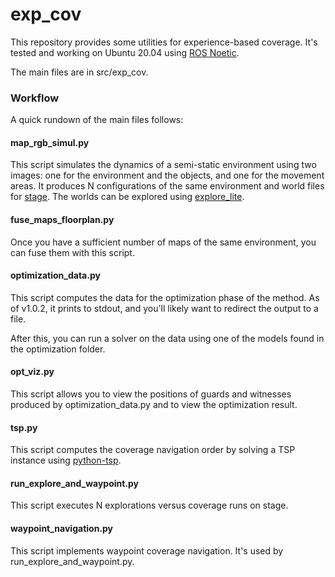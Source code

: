 # exp_cov

This repository provides some utilities for experience-based coverage. It's tested and working on Ubuntu 20.04 using [ROS Noetic](https://wiki.ros.org/noetic).

The main files are in src/exp_cov.

### Workflow

A quick rundown of the main files follows:

#### map_rgb_simul.py

This script simulates the dynamics of a semi-static environment using two images: one for the environment and the objects, and one for the movement areas. It produces N configurations of the same environment and world files for [stage](https://wiki.ros.org/stage_ros). The worlds can be explored using [explore_lite](https://wiki.ros.org/explore_lite).

#### fuse_maps_floorplan.py

Once you have a sufficient number of maps of the same environment, you can fuse them with this script.

#### optimization_data.py

This script computes the data for the optimization phase of the method. As of v1.0.2, it prints to stdout, and you'll likely want to redirect the output to a file.

After this, you can run a solver on the data using one of the models found in the optimization folder.

#### opt_viz.py

This script allows you to view the positions of guards and witnesses produced by optimization_data.py and to view the optimization result.

#### tsp.py

This script computes the coverage navigation order by solving a TSP instance using [python-tsp](https://github.com/fillipe-gsm/python-tsp).

#### run_explore_and_waypoint.py

This script executes N explorations versus coverage runs on stage.

#### waypoint_navigation.py

This script implements waypoint coverage navigation. It's used by run_explore_and_waypoint.py.
